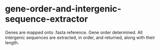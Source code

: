 # gene-order-and-intergenic-sequence-extractor
Genes are mapped onto .fasta reference.
Gene order determined.
All intergenic sequences are extracted, in order, and returned, along with their length.



